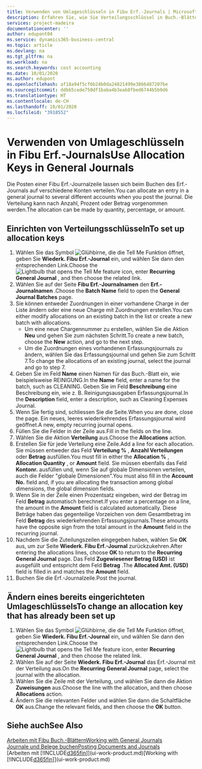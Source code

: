 ```yaml
---
title: Verwenden von Umlageschlüsseln in Fibu Erf.-Journals | Microsoft Docs
description: Erfahren Sie, wie Sie Verteilungsschlüssel in Buch.-Blättern verwenden können.
services: project-madeira
documentationcenter: ''
author: edupont04
ms.service: dynamics365-business-central
ms.topic: article
ms.devlang: na
ms.tgt_pltfrm: na
ms.workload: na
ms.search.keywords: cost accounting
ms.date: 10/01/2020
ms.author: edupont
ms.openlocfilehash: af18a94f5cf6b24b0da24821499e3866487207be
ms.sourcegitcommit: ddbb5cede750df1baba4b3eab8fbed6744b5b9d6
ms.translationtype: HT
ms.contentlocale: de-CH
ms.lasthandoff: 10/01/2020
ms.locfileid: "3918552"
---
```

# <a name="use-allocation-keys-in-general-journals"></a><span data-ttu-id="7384f-103">Verwenden von Umlageschlüsseln in Fibu Erf.-Journals</span><span class="sxs-lookup"><span data-stu-id="7384f-103">Use Allocation Keys in General Journals</span></span>
<span data-ttu-id="7384f-104">Die Posten einer Fibu Erf.-Journalzeile lassen sich beim Buchen des Erf.-Journals auf verschiedene Konten verteilen.</span><span class="sxs-lookup"><span data-stu-id="7384f-104">You can allocate an entry in a general journal to several different accounts when you post the journal.</span></span> <span data-ttu-id="7384f-105">Die Verteilung kann nach Anzahl, Prozent oder Betrag vorgenommen werden.</span><span class="sxs-lookup"><span data-stu-id="7384f-105">The allocation can be made by quantity, percentage, or amount.</span></span>

## <a name="to-set-up-allocation-keys"></a><span data-ttu-id="7384f-106">Einrichten von Verteilungsschlüsseln</span><span class="sxs-lookup"><span data-stu-id="7384f-106">To set up allocation keys</span></span>
1. <span data-ttu-id="7384f-107">Wählen Sie das Symbol ![Glühbirne, die die Tell Me Funktion öffnet](media/ui-search/search_small.png "Tell Me-Funktion"), geben Sie **Wiederk. Fibu Erf.-Journal** ein, und wählen Sie dann den entsprechenden Link.</span><span class="sxs-lookup"><span data-stu-id="7384f-107">Choose the ![Lightbulb that opens the Tell Me feature](media/ui-search/search_small.png "Tell me what you want to do") icon, enter **Recurring General Journal** , and then choose the related link.</span></span>
2. <span data-ttu-id="7384f-108">Wählen Sie auf der Seite **Fibu Erf.-Journalnamen** den **Erf.-Journalnamen** .</span><span class="sxs-lookup"><span data-stu-id="7384f-108">Choose the **Batch Name** field to open the **General Journal Batches** page.</span></span>
3. <span data-ttu-id="7384f-109">Sie können entweder Zuordnungen in einer vorhandene Charge in der Liste ändern oder eine neue Charge mit Zuordnungen erstellen.</span><span class="sxs-lookup"><span data-stu-id="7384f-109">You can either modify allocations on an existing batch in the list or create a new batch with allocations.</span></span>
   * <span data-ttu-id="7384f-110">Um eine neue Chargennummer zu erstellen, wählen Sie die Aktion **Neu** und gehen Sie zum nächsten Schritt.</span><span class="sxs-lookup"><span data-stu-id="7384f-110">To create a new batch, choose the **New** action, and go to the next step.</span></span>
   * <span data-ttu-id="7384f-111">Um die Zuordnungen eines vorhandenen Erfassungsjournals zu ändern, wählen Sie das Erfassungsjournal und gehen Sie zum Schritt 7.</span><span class="sxs-lookup"><span data-stu-id="7384f-111">To change the allocations of an existing journal, select the journal and go to step 7.</span></span>    
4. <span data-ttu-id="7384f-112">Geben Sie im Feld **Name** einen Namen für das Buch.-Blatt ein, wie beispielsweise REINIGUNG.</span><span class="sxs-lookup"><span data-stu-id="7384f-112">In the **Name** field, enter a name for the batch, such as CLEANING.</span></span> <span data-ttu-id="7384f-113">Geben Sie im Feld **Beschreibung** eine Beschreibung ein, wie z. B. Reinigungsausgaben Erfassungsjournal.</span><span class="sxs-lookup"><span data-stu-id="7384f-113">In the **Description** field, enter a description, such as Cleaning Expenses Journal.</span></span>
5. <span data-ttu-id="7384f-114">Wenn Sie fertig sind, schliessen Sie die Seite.</span><span class="sxs-lookup"><span data-stu-id="7384f-114">When you are done, close the page.</span></span> <span data-ttu-id="7384f-115">Ein neues, leeres wiederkehrendes Erfassungsjournal wird geöffnet.</span><span class="sxs-lookup"><span data-stu-id="7384f-115">A new, empty recurring journal opens.</span></span>
6. <span data-ttu-id="7384f-116">Füllen Sie die Felder in der Zeile aus.</span><span class="sxs-lookup"><span data-stu-id="7384f-116">Fill in the fields on the line.</span></span>
7. <span data-ttu-id="7384f-117">Wählen Sie die Aktion **Verteilung** aus.</span><span class="sxs-lookup"><span data-stu-id="7384f-117">Choose the **Allocations** action.</span></span>
8. <span data-ttu-id="7384f-118">Erstellen Sie für jede Verteilung eine Zeile.</span><span class="sxs-lookup"><span data-stu-id="7384f-118">Add a line for each allocation.</span></span> <span data-ttu-id="7384f-119">Sie müssen entweder das Feld **Verteilung %** , **Anzahl Verteilungen** oder **Betrag** ausfüllen.</span><span class="sxs-lookup"><span data-stu-id="7384f-119">You must fill in either the **Allocation %** , **Allocation Quantity** , or **Amount** field.</span></span> <span data-ttu-id="7384f-120">Sie müssen ebenfalls das Feld **Kontonr.** ausfüllen und, wenn Sie auf globale Dimensionen verteilen, auch die Felder "globale Dimensionen".</span><span class="sxs-lookup"><span data-stu-id="7384f-120">You must also fill in the **Account No.** field and, if you are allocating the transaction among global dimensions, the global dimension fields.</span></span>
9. <span data-ttu-id="7384f-121">Wenn Sie in der Zeile einen Prozentsatz eingeben, wird der Betrag im Feld **Betrag** automatisch berechnet.</span><span class="sxs-lookup"><span data-stu-id="7384f-121">If you enter a percentage on a line, the amount in the **Amount** field is calculated automatically.</span></span> <span data-ttu-id="7384f-122">Diese Beträge haben das gegenteilige Vorzeichen von dem Gesamtbetrag im Feld **Betrag** des wiederkehrenden Erfassungsjournals.</span><span class="sxs-lookup"><span data-stu-id="7384f-122">These amounts have the opposite sign from the total amount in the **Amount** field in the recurring journal.</span></span>
10. <span data-ttu-id="7384f-123">Nachdem Sie die Zuteilungszeilen eingegeben haben, wählen Sie **OK** aus, um zur Seite **Wiederk. Fibu Erf.-Journal** zurückzukehren.</span><span class="sxs-lookup"><span data-stu-id="7384f-123">After entering the allocations lines, choose **OK** to return to the **Recurring General Journal** page.</span></span> <span data-ttu-id="7384f-124">Das Feld **Zugewiesener Betrag (USD)** ist ausgefüllt und entspricht dem Feld **Betrag** .</span><span class="sxs-lookup"><span data-stu-id="7384f-124">The **Allocated Amt. (USD)** field is filled in and matches the **Amount** field.</span></span>
11. <span data-ttu-id="7384f-125">Buchen Sie die Erf.-Journalzeile.</span><span class="sxs-lookup"><span data-stu-id="7384f-125">Post the journal.</span></span>

## <a name="to-change-an-allocation-key-that-has-already-been-set-up"></a><span data-ttu-id="7384f-126">Ändern eines bereits eingerichteten Umlageschlüssels</span><span class="sxs-lookup"><span data-stu-id="7384f-126">To change an allocation key that has already been set up</span></span>
1. <span data-ttu-id="7384f-127">Wählen Sie das Symbol ![Glühbirne, die die Tell Me Funktion öffnet](media/ui-search/search_small.png "Tell Me-Funktion"), geben Sie **Wiederk. Fibu Erf.-Journal** ein, und wählen Sie dann den entsprechenden Link.</span><span class="sxs-lookup"><span data-stu-id="7384f-127">Choose the ![Lightbulb that opens the Tell Me feature](media/ui-search/search_small.png "Tell me what you want to do") icon, enter **Recurring General Journal** , and then choose the related link.</span></span>
2. <span data-ttu-id="7384f-128">Wählen Sie auf der Seite **Wiederk. Fibu Erf.-Journal** das Erf.-Journal mit der Verteilung aus.</span><span class="sxs-lookup"><span data-stu-id="7384f-128">On the **Recurring General Journal** page, select the journal with the allocation.</span></span>
3. <span data-ttu-id="7384f-129">Wählen Sie die Zeile mit der Verteilung, und wählen Sie dann die Aktion **Zuweisungen** aus.</span><span class="sxs-lookup"><span data-stu-id="7384f-129">Choose the line with the allocation, and then choose **Allocations** action.</span></span>
4. <span data-ttu-id="7384f-130">Ändern Sie die relevanten Felder und wählen Sie dann die Schaltfläche **OK** aus.</span><span class="sxs-lookup"><span data-stu-id="7384f-130">Change the relevant fields, and then choose the **OK** button.</span></span>

## <a name="see-also"></a><span data-ttu-id="7384f-131">Siehe auch</span><span class="sxs-lookup"><span data-stu-id="7384f-131">See Also</span></span>
[<span data-ttu-id="7384f-132">Arbeiten mit Fibu Buch.-Blättern</span><span class="sxs-lookup"><span data-stu-id="7384f-132">Working with General Journals</span></span>](ui-work-general-journals.md)  
[<span data-ttu-id="7384f-133">Journale und Belege buchen</span><span class="sxs-lookup"><span data-stu-id="7384f-133">Posting Documents and Journals</span></span>](ui-post-documents-journals.md)  
<span data-ttu-id="7384f-134">[Arbeiten mit [!INCLUDE[d365fin](includes/d365fin_md.md)]](ui-work-product.md)</span><span class="sxs-lookup"><span data-stu-id="7384f-134">[Working with [!INCLUDE[d365fin](includes/d365fin_md.md)]](ui-work-product.md)</span></span>
